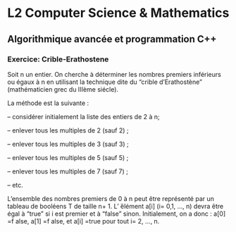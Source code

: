 <h1>L2 Computer Science & Mathematics</h1>
<h2>Algorithmique avancée et programmation C++</h2>
<h3>Exercice: Crible-Erathostene</h3>
Soit n un entier. On cherche à déterminer les nombres premiers inférieurs ou égaux à n en utilisant la technique dite du “crible d’Erathostène” (mathématicien grec du IIIème siécle).

La méthode est la suivante :

– considérer initialement la liste des entiers de 2 à n;

– enlever tous les multiples de 2 (sauf 2) ;

– enlever tous les multiples de 3 (sauf 3) ;

– enlever tous les multiples de 5 (sauf 5) ;

– enlever tous les multiples de 7 (sauf 7) ;

– etc.

L’ensemble des nombres premiers de 0 à n peut être représenté par un tableau de booléens T de taille n+ 1. L’ ́élément a[i] (i= 0,1, ..., n) devra être égal à “true” si i est premier et à “false” sinon. Initialement, on a donc : a[0] =f alse, a[1] =f alse, et a[i] =true pour tout i= 2, ..., n.
